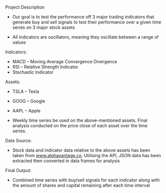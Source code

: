 Project Description

-	Our goal is to test the performance off 3 major trading indicators that generate buy and sell signals to test their performance over a given time series on 3 major stock assets

- All indicators are oscillators, meaning they oscillate between a range of values

Indicators:
-	MACD – Moving Average Convergence Divergence
-	RSI – Relative Strength Indicator
-	Stochastic Indicator

Assets:
- TSLA – Tesla
-	GOOG – Google
-	AAPL – Apple

-	Weekly time series be used on the above-mentioned assets. Final analysis conducted on the price close of each asset over the time series.

Data Source:
-	Stock data and indicator data relative to the above assets has been taken from www.alphavantage.co. Utilising the API, JSON data has been extracted then converted in data frames for analysis

Final Output:
-	Combined time series with buy/sell signals for each indicator along with the amount of shares and capital remaining after each time interval
